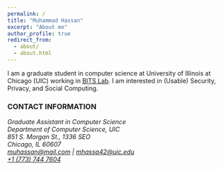 ```yaml
---
permalink: /
title: "Muhammad Hassan"
excerpt: "About me"
author_profile: true
redirect_from: 
  - about/
  - about.html
---
```


I am a graduate student in computer science at University of Illinois at Chicago (UIC) working in [BITS Lab](https://bits.lab.uic.edu/). I am interested in (Usable) Security, Privacy, and Social Computing.<br>


### CONTACT INFORMATION
<em> Graduate Assistant in Computer Science </em> <br>
<em> Department of Computer Science, UIC</em> <br>
<em> 851 S. Morgan St., 1336 SEO </em> <br>
<em> Chicago, IL 60607</em> <br>
<em> [muhassan@mail.com](mailto:muhassan@mail.com) | [mhassa42@uic.edu](mailto:mhassa42@uic.edu) </em> <br>
<em> [+1 (773) 744 7604](tel:7737447604) </em> <br>

<!-- <img src="/images/hassan_2021_2.jpeg" width="200"> -->
